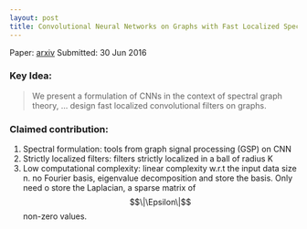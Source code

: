```yaml
---
layout: post
title: Convolutional Neural Networks on Graphs with Fast Localized Spectral Filtering
---
```


Paper: [arxiv](https://arxiv.org/abs/1606.09375)
Submitted: 30 Jun 2016

### Key Idea:
> We present a formulation of CNNs in the context of spectral graph theory, ... design fast localized convolutional filters on graphs.

### Claimed contribution:
1. Spectral formulation: tools from graph signal processing (GSP) on CNN
2. Strictly localized filters: filters strictly localized in a ball of radius K
3. Low computational complexity:  linear complexity w.r.t the input data size n. no Fourier basis, eigenvalue decomposition and store the basis. Only need o store the Laplacian, a sparse matrix of $$\|\Epsilon\|$$ non-zero values.
